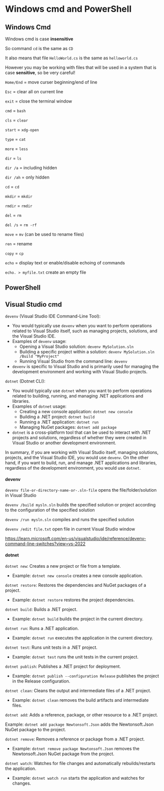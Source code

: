 # Windows cmd and PowerShell

## Windows Cmd

Windows cmd is case **insensitive**

So command `cd` is the same as `CD`

It also means that file `HelloWorld.cs` is the same as `helloworld.cs`

However you may be working with files that will be used in a system that is case **sensitive**, so be very careful!

`Home/End` = move curser beginning/end of line

`Esc` = clear all on current line

`exit` = close the terminal window



`cmd` = `bash`

`cls` = `clear`

`start` = `xdg-open`

`type` = `cat`

`more` = `less`

`dir` = `ls`

`dir /a` = including hidden

`dir /ah` = only hidden

`cd` = `cd`

`mkdir` = `mkdir`

`rmdir` = `rmdir`

`del` = `rm`

`del /s` = `rm -rf`

`move` = `mv` (can be used to rename files)

`ren` = rename

`copy` = `cp`

`echo` = display text or enable/disable echoing of commands

`echo. > myfile.txt` create an empty file



## PowerShell







## Visual Studio cmd

`devenv` (Visual Studio IDE Command-Line Tool):

- You would typically use `devenv` when you want to perform operations related to Visual Studio itself, such as managing projects, solutions, and the Visual Studio IDE.
- Examples of `devenv` usage:
  - Opening a Visual Studio solution: `devenv MySolution.sln`
  - Building a specific project within a solution: `devenv MySolution.sln /Build "MyProject"`
  - Running Visual Studio from the command line: `devenv`
- `devenv` is specific to Visual Studio and is primarily used for managing the development environment and working with Visual Studio projects.



`dotnet` (Dotnet CLI):

- You would typically use `dotnet` when you want to perform operations related to building, running, and managing .NET applications and libraries.
- Examples of `dotnet` usage:
  - Creating a new console application: `dotnet new console`
  - Building a .NET project: `dotnet build`
  - Running a .NET application: `dotnet run`
  - Managing NuGet packages: `dotnet add package`
- `dotnet` is a cross-platform tool that can be used to interact with .NET projects and solutions, regardless of whether they were created in Visual Studio or another development environment.



In summary, if you are working with Visual Studio itself, managing solutions, projects, and the Visual Studio IDE, you would use `devenv`. On the other hand, if you want to build, run, and manage .NET applications and libraries, regardless of the development environment, you would use `dotnet`.



#### devenv

`devenv file-or-directory-name-or-.sln-file` opens the file/folder/solution in Visual Studio

`devenv /build mysln.sln` builds the specified solution or project according to the configuration of the specified solution

`devenv /run mysln.sln` compiles and runs the specified solution

`devenv /edit file.txt` open file in current Visual Studio window

https://learn.microsoft.com/en-us/visualstudio/ide/reference/devenv-command-line-switches?view=vs-2022



#### dotnet

`dotnet new`: Creates a new project or file from a template.

- Example: `dotnet new console` creates a new console application.

`dotnet restore`: Restores the dependencies and NuGet packages of a project.

- Example: `dotnet restore` restores the project dependencies.

`dotnet build`: Builds a .NET project.

- Example: `dotnet build` builds the project in the current directory.

`dotnet run`: Runs a .NET application.

- Example: `dotnet run` executes the application in the current directory.

`dotnet test`: Runs unit tests in a .NET project.

- Example: `dotnet test` runs the unit tests in the current project.

`dotnet publish`: Publishes a .NET project for deployment.

- Example: `dotnet publish --configuration Release` publishes the project in the Release configuration.

`dotnet clean`: Cleans the output and intermediate files of a .NET project.

- Example: `dotnet clean` removes the build artifacts and intermediate files.

`dotnet add`: Adds a reference, package, or other resource to a .NET project.

Example: `dotnet add package Newtonsoft.Json` adds the Newtonsoft.Json NuGet package to the project.

`dotnet remove`: Removes a reference or package from a .NET project.

- Example: `dotnet remove package Newtonsoft.Json` removes the Newtonsoft.Json NuGet package from the project.

`dotnet watch`: Watches for file changes and automatically rebuilds/restarts the application.

- Example: `dotnet watch run` starts the application and watches for changes.





